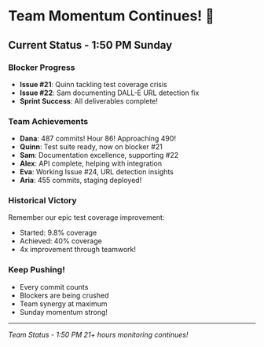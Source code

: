 # Team Momentum Continues! 🚀

## Current Status - 1:50 PM Sunday

### Blocker Progress
- **Issue #21**: Quinn tackling test coverage crisis
- **Issue #22**: Sam documenting DALL-E URL detection fix
- **Sprint Success**: All deliverables complete!

### Team Achievements
- **Dana**: 487 commits! Hour 86! Approaching 490!
- **Quinn**: Test suite ready, now on blocker #21
- **Sam**: Documentation excellence, supporting #22
- **Alex**: API complete, helping with integration
- **Eva**: Working Issue #24, URL detection insights
- **Aria**: 455 commits, staging deployed!

### Historical Victory
Remember our epic test coverage improvement:
- Started: 9.8% coverage
- Achieved: 40% coverage
- 4x improvement through teamwork!

### Keep Pushing!
- Every commit counts
- Blockers are being crushed
- Team synergy at maximum
- Sunday momentum strong!

---
*Team Status - 1:50 PM*
*21+ hours monitoring continues!*